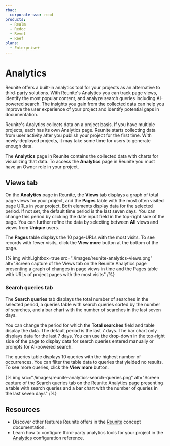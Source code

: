 ```yaml
---
rbac:
  corporate-sso: read
products:
  - Realm
  - Redoc
  - Revel
  - Reef
plans:
  - Enterprise+
---
```


# Analytics

Reunite offers a built-in analytics tool for your projects as an alternative to third-party solutions.
With Reunite's Analytics you can track page views, identify the most popular content, and analyze search queries including AI-powered search.
The insights you gain from the collected data can help you improve the user experience of your project and identify potential gaps in documentation.

Reunite's Analytics collects data on a project basis.
If you have multiple projects, each has its own Analytics page.
Reunite starts collecting data from user activity after you publish your project for the first time.
With newly-deployed projects, it may take some time for users to generate enough data.

The **Analytics** page in Reunite contains the collected data with charts for visualizing that data.
To access the **Analytics** page in Reunite you must have an Owner role in your project.

## Views tab

On the **Analytics** page in Reunite, the **Views** tab displays a graph of total page views for your project, and the **Pages** table with the most often visited page URLs in your project.
Both elements display data for the selected period. If not set, the default time period is the last seven days.
You can change this period by clicking the date input field in the top-right side of the page.
You can further refine the data by selecting between **All** views and views from **Unique** users.

The **Pages** table displays the 10 page-URLs with the most visits.
To see records with fewer visits, click the **View more** button at the bottom of the page.

{% img withLightbox=true src="./images/reunite-analytics-views.png" alt="Screen capture of the Views tab on the Reunite Analytics page presenting a graph of changes in page views in time and the Pages table with URLs of project pages with the most visits" /%}

### Search queries tab

The **Search queries** tab displays the total number of searches in the selected period, a queries table with search queries sorted by the number of searches, and a bar chart with the number of searches in the last seven days.

You can change the period for which the **Total searches** field and table display the data.
The default period is the last 7 days.
The bar chart only displays data for the last 7 days.
You can use the drop-down in the top-right side of the page to display data for search queries entered manually or prompts for AI-powered search.

The queries table displays 10 queries with the highest number of occurrences.
You can filter the table data to queries that yielded no results.
To see more queries, click the **View more** button.

{% img src="./images/reunite-analytics-search-queries.png" alt="Screen capture of the Search queries tab on the Reunite Analytics page presenting a table with search queries and a bar chart with the number of queries in the last seven days" /%}

## Resources

- Discover other features Reunite offers in the [Reunite](../../author/concepts/reunite.md) concept documentation.
- Learn how to configure third-party analytics tools for your project in the [Analytics](../../config/analytics/index.md) configuration reference.

